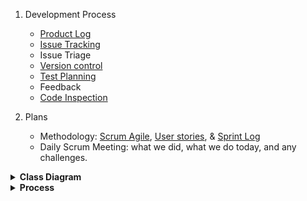 1. Development Process
   * [Product Log](https://git.cs.kent.ac.uk/co886/g6/issues) 
   * [Issue Tracking](https://git.cs.kent.ac.uk/co886/g6/issues)
   * Issue Triage
   * [Version control](https://git.cs.kent.ac.uk/co886/g6/network/master)
   * [Test Planning](https://git.cs.kent.ac.uk/co886/g6/wikis/CO886_G6_Documentation/Quality-Assurance)
   * Feedback
   * [Code Inspection](https://git.cs.kent.ac.uk/co886/g6/wikis/CO886_G6_Documentation/Quality-Assurance)

2. Plans
   * Methodology: [Scrum Agile](./Development-Process-and-Plans/Scrum-Agile), [User stories](./User-Stories),  & [Sprint Log](https://git.cs.kent.ac.uk/co886/g6/milestones/3)  
   * Daily Scrum Meeting: what we did, what we do today, and any challenges.

<details><summary><b>Class Diagram</b></summary>
![HEAT_class_diagram](uploads/3097e9933fe380a5150d54e3325da0b7/HEAT_class_diagram.jpg)</details>  

<details><summary><b>Process</b></summary>   
![image](uploads/f8d34373384eb3f0b40d07697daf05f1/image.png)<br>   
Reference: [Microsoft Azure](https://docs.microsoft.com/en-us/azure/devops/boards/work-items/guidance/_img/agile-process-work-tracking-wits.png?view=azure-devops)</details>     